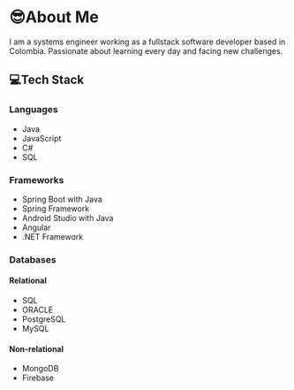 # 😎About Me

I am a systems engineer working as a fullstack software developer based in Colombia.
Passionate about learning every day and facing new challenges.

## 💻Tech Stack

### Languages
- Java
- JavaScript
- C#
- SQL

### Frameworks
- Spring Boot with Java
- Spring Framework
- Android Studio with Java
- Angular
- .NET Framework

### Databases
#### Relational
- SQL
- ORACLE
- PostgreSQL
- MySQL

#### Non-relational
- MongoDB
- Firebase
